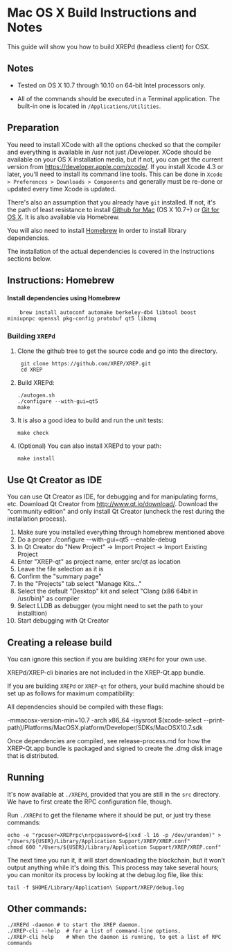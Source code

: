 Mac OS X Build Instructions and Notes
====================================
This guide will show you how to build XREPd (headless client) for OSX.

Notes
-----

* Tested on OS X 10.7 through 10.10 on 64-bit Intel processors only.

* All of the commands should be executed in a Terminal application. The
built-in one is located in `/Applications/Utilities`.

Preparation
-----------

You need to install XCode with all the options checked so that the compiler
and everything is available in /usr not just /Developer. XCode should be
available on your OS X installation media, but if not, you can get the
current version from https://developer.apple.com/xcode/. If you install
Xcode 4.3 or later, you'll need to install its command line tools. This can
be done in `Xcode > Preferences > Downloads > Components` and generally must
be re-done or updated every time Xcode is updated.

There's also an assumption that you already have `git` installed. If
not, it's the path of least resistance to install [Github for Mac](https://mac.github.com/)
(OS X 10.7+) or
[Git for OS X](https://code.google.com/p/git-osx-installer/). It is also
available via Homebrew.

You will also need to install [Homebrew](http://brew.sh) in order to install library
dependencies.

The installation of the actual dependencies is covered in the Instructions
sections below.

Instructions: Homebrew
----------------------

#### Install dependencies using Homebrew

        brew install autoconf automake berkeley-db4 libtool boost miniupnpc openssl pkg-config protobuf qt5 libzmq

### Building `XREPd`

1. Clone the github tree to get the source code and go into the directory.

        git clone https://github.com/XREP/XREP.git
        cd XREP

2.  Build XREPd:

        ./autogen.sh
        ./configure --with-gui=qt5
        make

3.  It is also a good idea to build and run the unit tests:

        make check

4.  (Optional) You can also install XREPd to your path:

        make install

Use Qt Creator as IDE
------------------------
You can use Qt Creator as IDE, for debugging and for manipulating forms, etc.
Download Qt Creator from http://www.qt.io/download/. Download the "community edition" and only install Qt Creator (uncheck the rest during the installation process).

1. Make sure you installed everything through homebrew mentioned above
2. Do a proper ./configure --with-gui=qt5 --enable-debug
3. In Qt Creator do "New Project" -> Import Project -> Import Existing Project
4. Enter "XREP-qt" as project name, enter src/qt as location
5. Leave the file selection as it is
6. Confirm the "summary page"
7. In the "Projects" tab select "Manage Kits..."
8. Select the default "Desktop" kit and select "Clang (x86 64bit in /usr/bin)" as compiler
9. Select LLDB as debugger (you might need to set the path to your installtion)
10. Start debugging with Qt Creator

Creating a release build
------------------------
You can ignore this section if you are building `XREPd` for your own use.

XREPd/XREP-cli binaries are not included in the XREP-Qt.app bundle.

If you are building `XREPd` or `XREP-qt` for others, your build machine should be set up
as follows for maximum compatibility:

All dependencies should be compiled with these flags:

 -mmacosx-version-min=10.7
 -arch x86_64
 -isysroot $(xcode-select --print-path)/Platforms/MacOSX.platform/Developer/SDKs/MacOSX10.7.sdk

Once dependencies are compiled, see release-process.md for how the XREP-Qt.app
bundle is packaged and signed to create the .dmg disk image that is distributed.

Running
-------

It's now available at `./XREPd`, provided that you are still in the `src`
directory. We have to first create the RPC configuration file, though.

Run `./XREPd` to get the filename where it should be put, or just try these
commands:

    echo -e "rpcuser=XREPrpc\nrpcpassword=$(xxd -l 16 -p /dev/urandom)" > "/Users/${USER}/Library/Application Support/XREP/XREP.conf"
    chmod 600 "/Users/${USER}/Library/Application Support/XREP/XREP.conf"

The next time you run it, it will start downloading the blockchain, but it won't
output anything while it's doing this. This process may take several hours;
you can monitor its process by looking at the debug.log file, like this:

    tail -f $HOME/Library/Application\ Support/XREP/debug.log

Other commands:
-------

    ./XREPd -daemon # to start the XREP daemon.
    ./XREP-cli --help  # for a list of command-line options.
    ./XREP-cli help    # When the daemon is running, to get a list of RPC commands
